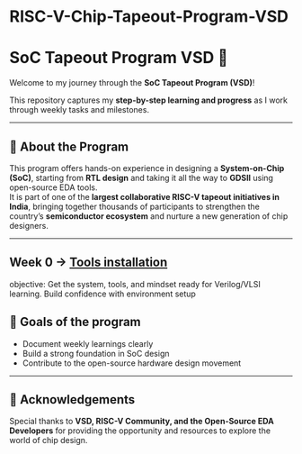 # RISC-V-Chip-Tapeout-Program-VSD
# SoC Tapeout Program VSD 🚀

Welcome to my journey through the **SoC Tapeout Program (VSD)**!  

This repository captures my **step-by-step learning and progress** as I work through weekly tasks and milestones.  

---

## 📌 About the Program
This program offers hands-on experience in designing a **System-on-Chip (SoC)**, starting from **RTL design** and taking it all the way to **GDSII** using open-source EDA tools.  
It is part of one of the **largest collaborative RISC-V tapeout initiatives in India**, bringing together thousands of participants to strengthen the country’s **semiconductor ecosystem** and nurture a new generation of chip designers.  

---
**Week 0** → [Tools installation](week0/README.md)
---
objective: Get the system, tools, and mindset ready for Verilog/VLSI learning. Build confidence with environment setup
## 🌟 Goals of the program
- Document weekly learnings clearly  
- Build a strong foundation in SoC design  
- Contribute to the open-source hardware design movement  

---

## 🤝 Acknowledgements
Special thanks to **VSD, RISC-V Community, and the Open-Source EDA Developers** for providing the opportunity and resources to explore the world of chip design.  
